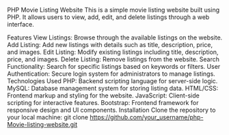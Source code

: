 PHP Movie Listing Website
This is a simple movie listing website built using PHP. It allows users to view, add, edit, and delete listings through a web interface.

Features
View Listings: Browse through the available listings on the website.
Add Listing: Add new listings with details such as title, description, price, and images.
Edit Listing: Modify existing listings including title, description, price, and images.
Delete Listing: Remove listings from the website.
Search Functionality: Search for specific listings based on keywords or filters.
User Authentication: Secure login system for administrators to manage listings.
Technologies Used
PHP: Backend scripting language for server-side logic.
MySQL: Database management system for storing listing data.
HTML/CSS: Frontend markup and styling for the website.
JavaScript: Client-side scripting for interactive features.
Bootstrap: Frontend framework for responsive design and UI components.
Installation
Clone the repository to your local machine:
git clone https://github.com/your_username/php-Movie-listing-website.git
